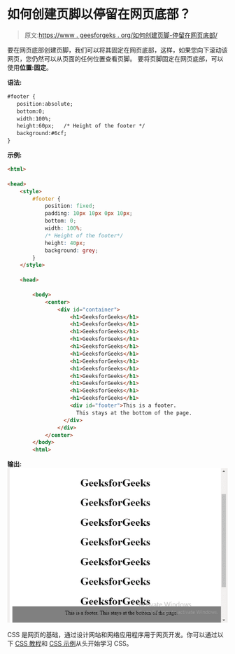 # 如何创建页脚以停留在网页底部？

> 原文:[https://www . geesforgeks . org/如何创建页脚-停留在网页底部/](https://www.geeksforgeeks.org/how-to-create-footer-to-stay-at-the-bottom-of-a-web-page/)

要在网页底部创建页脚，我们可以将其固定在网页底部，这样，如果您向下滚动该网页，您仍然可以从页面的任何位置查看页脚。
要将页脚固定在网页底部，可以使用**位置:固定**。

**语法:**

```html
#footer {
   position:absolute;
   bottom:0;
   width:100%;
   height:60px;   /* Height of the footer */
   background:#6cf;
}

```

**示例:**

```html
<html>

<head>
    <style>
        #footer {
            position: fixed;
            padding: 10px 10px 0px 10px;
            bottom: 0;
            width: 100%;
            /* Height of the footer*/ 
            height: 40px;
            background: grey;
        }
    </style>

    <head>

        <body>
            <center>
                <div id="container">
                    <h1>GeeksforGeeks</h1>
                    <h1>GeeksforGeeks</h1>
                    <h1>GeeksforGeeks</h1>
                    <h1>GeeksforGeeks</h1>
                    <h1>GeeksforGeeks</h1>
                    <h1>GeeksforGeeks</h1>
                    <h1>GeeksforGeeks</h1>
                    <h1>GeeksforGeeks</h1>
                    <h1>GeeksforGeeks</h1>
                    <h1>GeeksforGeeks</h1>
                    <h1>GeeksforGeeks</h1>
                    <h1>GeeksforGeeks</h1>
                    <div id="footer">This is a footer.
                      This stays at the bottom of the page.
                  </div>
                </div>
            </center>
        </body>
        <html>
```

**输出:**
![](img/b4ff2fe3ec95af03d7051fa6eae0a2e4.png)

CSS 是网页的基础，通过设计网站和网络应用程序用于网页开发。你可以通过以下 [CSS 教程](https://www.geeksforgeeks.org/css-tutorials/)和 [CSS 示例](https://www.geeksforgeeks.org/css-examples/)从头开始学习 CSS。